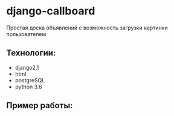 # django-callboard
Простая доска объявлений с возможность загрузки картинки пользователем
## Технологии:
* django2.1
* html
* postgreSQL
* python 3.6
## Пример работы:

